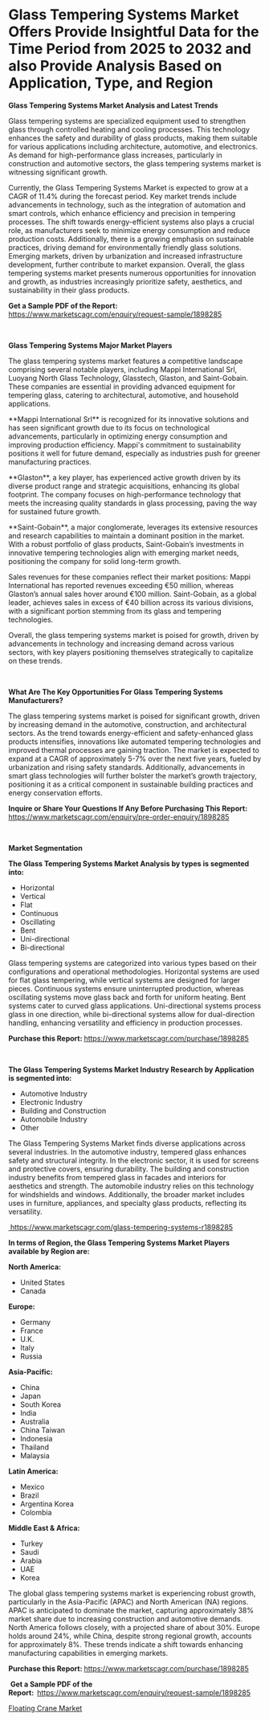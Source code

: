 <p><h1>Glass Tempering Systems Market Offers Provide Insightful Data for the Time Period from 2025 to 2032 and also Provide Analysis Based on Application, Type, and Region</h1></p><p><strong>Glass Tempering Systems Market Analysis and Latest Trends</strong></p>
<p><p>Glass tempering systems are specialized equipment used to strengthen glass through controlled heating and cooling processes. This technology enhances the safety and durability of glass products, making them suitable for various applications including architecture, automotive, and electronics. As demand for high-performance glass increases, particularly in construction and automotive sectors, the glass tempering systems market is witnessing significant growth.</p><p>Currently, the Glass Tempering Systems Market is expected to grow at a CAGR of 11.4% during the forecast period. Key market trends include advancements in technology, such as the integration of automation and smart controls, which enhance efficiency and precision in tempering processes. The shift towards energy-efficient systems also plays a crucial role, as manufacturers seek to minimize energy consumption and reduce production costs. Additionally, there is a growing emphasis on sustainable practices, driving demand for environmentally friendly glass solutions. Emerging markets, driven by urbanization and increased infrastructure development, further contribute to market expansion. Overall, the glass tempering systems market presents numerous opportunities for innovation and growth, as industries increasingly prioritize safety, aesthetics, and sustainability in their glass products.</p></p>
<p><strong>Get a Sample PDF of the Report:&nbsp;</strong> <a href="https://www.marketscagr.com/enquiry/request-sample/1898285?utm_campaign=2304&utm_medium=2&utm_source=Github&utm_content=ia&utm_term=08042025&utm_id=glass-tempering-systems">https://www.marketscagr.com/enquiry/request-sample/1898285</a></p>
<p>&nbsp;</p>
<p><strong>Glass Tempering Systems Major Market Players</strong></p>
<p><p>The glass tempering systems market features a competitive landscape comprising several notable players, including Mappi International Srl, Luoyang North Glass Technology, Glasstech, Glaston, and Saint-Gobain. These companies are essential in providing advanced equipment for tempering glass, catering to architectural, automotive, and household applications.</p><p>**Mappi International Srl** is recognized for its innovative solutions and has seen significant growth due to its focus on technological advancements, particularly in optimizing energy consumption and improving production efficiency. Mappi's commitment to sustainability positions it well for future demand, especially as industries push for greener manufacturing practices.</p><p>**Glaston**, a key player, has experienced active growth driven by its diverse product range and strategic acquisitions, enhancing its global footprint. The company focuses on high-performance technology that meets the increasing quality standards in glass processing, paving the way for sustained future growth.</p><p>**Saint-Gobain**, a major conglomerate, leverages its extensive resources and research capabilities to maintain a dominant position in the market. With a robust portfolio of glass products, Saint-Gobain’s investments in innovative tempering technologies align with emerging market needs, positioning the company for solid long-term growth.</p><p>Sales revenues for these companies reflect their market positions: Mappi International has reported revenues exceeding €50 million, whereas Glaston’s annual sales hover around €100 million. Saint-Gobain, as a global leader, achieves sales in excess of €40 billion across its various divisions, with a significant portion stemming from its glass and tempering technologies.</p><p>Overall, the glass tempering systems market is poised for growth, driven by advancements in technology and increasing demand across various sectors, with key players positioning themselves strategically to capitalize on these trends.</p></p>
<p>&nbsp;</p>
<p><strong>What Are The Key Opportunities For Glass Tempering Systems Manufacturers?</strong></p>
<p><p>The glass tempering systems market is poised for significant growth, driven by increasing demand in the automotive, construction, and architectural sectors. As the trend towards energy-efficient and safety-enhanced glass products intensifies, innovations like automated tempering technologies and improved thermal processes are gaining traction. The market is expected to expand at a CAGR of approximately 5-7% over the next five years, fueled by urbanization and rising safety standards. Additionally, advancements in smart glass technologies will further bolster the market’s growth trajectory, positioning it as a critical component in sustainable building practices and energy conservation efforts.</p></p>
<p><strong>Inquire or Share Your Questions If Any Before Purchasing This Report:</strong> <a href="https://www.marketscagr.com/enquiry/pre-order-enquiry/1898285?utm_campaign=2304&utm_medium=2&utm_source=Github&utm_content=ia&utm_term=08042025&utm_id=glass-tempering-systems">https://www.marketscagr.com/enquiry/pre-order-enquiry/1898285</a></p>
<p>&nbsp;</p>
<p><strong>Market Segmentation</strong></p>
<p><strong>The Glass Tempering Systems Market Analysis by types is segmented into:</strong></p>
<p><ul><li>Horizontal</li><li>Vertical</li><li>Flat</li><li>Continuous</li><li>Oscillating</li><li>Bent</li><li>Uni-directional</li><li>Bi-directional</li></ul></p>
<p><p>Glass tempering systems are categorized into various types based on their configurations and operational methodologies. Horizontal systems are used for flat glass tempering, while vertical systems are designed for larger pieces. Continuous systems ensure uninterrupted production, whereas oscillating systems move glass back and forth for uniform heating. Bent systems cater to curved glass applications. Uni-directional systems process glass in one direction, while bi-directional systems allow for dual-direction handling, enhancing versatility and efficiency in production processes.</p></p>
<p><strong>Purchase this Report:&nbsp;</strong><a href="https://www.marketscagr.com/purchase/1898285?utm_campaign=2304&utm_medium=2&utm_source=Github&utm_content=ia&utm_term=08042025&utm_id=glass-tempering-systems">https://www.marketscagr.com/purchase/1898285</a></p>
<p>&nbsp;</p>
<p><strong>The Glass Tempering Systems Market Industry Research by Application is segmented into:</strong></p>
<p><ul><li>Automotive Industry</li><li>Electronic Industry</li><li>Building and Construction</li><li>Automobile Industry</li><li>Other</li></ul></p>
<p><p>The Glass Tempering Systems Market finds diverse applications across several industries. In the automotive industry, tempered glass enhances safety and structural integrity. In the electronic sector, it is used for screens and protective covers, ensuring durability. The building and construction industry benefits from tempered glass in facades and interiors for aesthetics and strength. The automobile industry relies on this technology for windshields and windows. Additionally, the broader market includes uses in furniture, appliances, and specialty glass products, reflecting its versatility.</p></p>
<p><a href="https://www.marketscagr.com/glass-tempering-systems-r1898285?utm_campaign=2304&utm_medium=2&utm_source=Github&utm_content=ia&utm_term=08042025&utm_id=glass-tempering-systems">&nbsp;https://www.marketscagr.com/glass-tempering-systems-r1898285</a></p>
<p><strong>In terms of Region, the Glass Tempering Systems Market Players available by Region are:</strong></p>
<p>
    <p> <strong> North America: </strong>
        <ul>
            <li>United States</li>
            <li>Canada</li>
        </ul>
        </p> 
    <p> <strong> Europe: </strong>
        <ul>
            <li>Germany</li>
            <li>France</li>
            <li>U.K.</li>
            <li>Italy</li>
            <li>Russia</li>
        </ul>
        </p> 
    <p> <strong> Asia-Pacific: </strong>
        <ul>
            <li>China</li>
            <li>Japan</li>
            <li>South Korea</li>
            <li>India</li>
            <li>Australia</li>
            <li>China Taiwan</li>
            <li>Indonesia</li>
            <li>Thailand</li>
            <li>Malaysia</li>
        </ul>
        </p> 
    <p> <strong> Latin America: </strong>
        <ul>
            <li>Mexico</li>
            <li>Brazil</li>
            <li>Argentina Korea</li>
            <li>Colombia</li>
        </ul>
        </p> 
    <p> <strong> Middle East & Africa: </strong>
        <ul>
            <li>Turkey</li>
            <li>Saudi</li>
            <li>Arabia</li>
            <li>UAE</li>
            <li>Korea</li>
        </ul>
    </p>
    </p>
<p><p>The global glass tempering systems market is experiencing robust growth, particularly in the Asia-Pacific (APAC) and North American (NA) regions. APAC is anticipated to dominate the market, capturing approximately 38% market share due to increasing construction and automotive demands. North America follows closely, with a projected share of about 30%. Europe holds around 24%, while China, despite strong regional growth, accounts for approximately 8%. These trends indicate a shift towards enhancing manufacturing capabilities in emerging markets.</p></p>
<p><strong>Purchase this Report: </strong><a href="https://www.marketscagr.com/purchase/1898285?utm_campaign=2304&utm_medium=2&utm_source=Github&utm_content=ia&utm_term=08042025&utm_id=glass-tempering-systems">https://www.marketscagr.com/purchase/1898285</a></p>
<p>&nbsp;<strong>Get a Sample PDF of the Report:&nbsp;&nbsp;</strong><a href="https://www.marketscagr.com/enquiry/request-sample/1898285?utm_campaign=2304&utm_medium=2&utm_source=Github&utm_content=ia&utm_term=08042025&utm_id=glass-tempering-systems">https://www.marketscagr.com/enquiry/request-sample/1898285</a></p>
<p><strong></strong></p>
<p><p><a href="https://github.com/ilonaenterline65/Market-Research-Report-List-1/blob/main/floating-crane-market.md?utm_campaign=2304&utm_medium=2&utm_source=Github&utm_content=ia&utm_term=08042025&utm_id=glass-tempering-systems">Floating Crane Market</a></p></p>